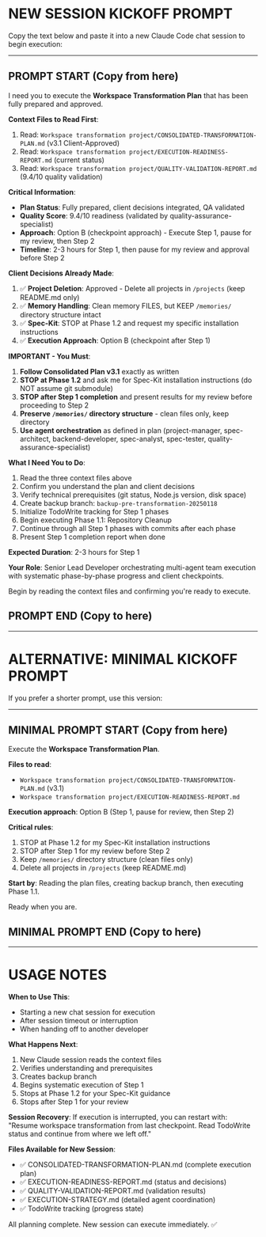 # NEW SESSION KICKOFF PROMPT

Copy the text below and paste it into a new Claude Code chat session to begin execution:

---

## PROMPT START (Copy from here)

I need you to execute the **Workspace Transformation Plan** that has been fully prepared and approved.

**Context Files to Read First**:
1. Read: `Workspace transformation project/CONSOLIDATED-TRANSFORMATION-PLAN.md` (v3.1 Client-Approved)
2. Read: `Workspace transformation project/EXECUTION-READINESS-REPORT.md` (current status)
3. Read: `Workspace transformation project/QUALITY-VALIDATION-REPORT.md` (9.4/10 quality validation)

**Critical Information**:
- **Plan Status**: Fully prepared, client decisions integrated, QA validated
- **Quality Score**: 9.4/10 readiness (validated by quality-assurance-specialist)
- **Approach**: Option B (checkpoint approach) - Execute Step 1, pause for my review, then Step 2
- **Timeline**: 2-3 hours for Step 1, then pause for my review and approval before Step 2

**Client Decisions Already Made**:
1. ✅ **Project Deletion**: Approved - Delete all projects in `/projects` (keep README.md only)
2. ✅ **Memory Handling**: Clean memory FILES, but KEEP `/memories/` directory structure intact
3. ✅ **Spec-Kit**: STOP at Phase 1.2 and request my specific installation instructions
4. ✅ **Execution Approach**: Option B (checkpoint after Step 1)

**IMPORTANT - You Must**:
1. **Follow Consolidated Plan v3.1** exactly as written
2. **STOP at Phase 1.2** and ask me for Spec-Kit installation instructions (do NOT assume git submodule)
3. **STOP after Step 1 completion** and present results for my review before proceeding to Step 2
4. **Preserve `/memories/` directory structure** - clean files only, keep directory
5. **Use agent orchestration** as defined in plan (project-manager, spec-architect, backend-developer, spec-analyst, spec-tester, quality-assurance-specialist)

**What I Need You to Do**:
1. Read the three context files above
2. Confirm you understand the plan and client decisions
3. Verify technical prerequisites (git status, Node.js version, disk space)
4. Create backup branch: `backup-pre-transformation-20250118`
5. Initialize TodoWrite tracking for Step 1 phases
6. Begin executing Phase 1.1: Repository Cleanup
7. Continue through all Step 1 phases with commits after each phase
8. Present Step 1 completion report when done

**Expected Duration**: 2-3 hours for Step 1

**Your Role**: Senior Lead Developer orchestrating multi-agent team execution with systematic phase-by-phase progress and client checkpoints.

Begin by reading the context files and confirming you're ready to execute.

## PROMPT END (Copy to here)

---

# ALTERNATIVE: MINIMAL KICKOFF PROMPT

If you prefer a shorter prompt, use this version:

---

## MINIMAL PROMPT START (Copy from here)

Execute the **Workspace Transformation Plan**.

**Files to read**:
- `Workspace transformation project/CONSOLIDATED-TRANSFORMATION-PLAN.md` (v3.1)
- `Workspace transformation project/EXECUTION-READINESS-REPORT.md`

**Execution approach**: Option B (Step 1, pause for review, then Step 2)

**Critical rules**:
1. STOP at Phase 1.2 for my Spec-Kit installation instructions
2. STOP after Step 1 for my review before Step 2
3. Keep `/memories/` directory structure (clean files only)
4. Delete all projects in `/projects` (keep README.md)

**Start by**: Reading the plan files, creating backup branch, then executing Phase 1.1.

Ready when you are.

## MINIMAL PROMPT END (Copy to here)

---

# USAGE NOTES

**When to Use This**:
- Starting a new chat session for execution
- After session timeout or interruption
- When handing off to another developer

**What Happens Next**:
1. New Claude session reads the context files
2. Verifies understanding and prerequisites
3. Creates backup branch
4. Begins systematic execution of Step 1
5. Stops at Phase 1.2 for your Spec-Kit guidance
6. Stops after Step 1 for your review

**Session Recovery**:
If execution is interrupted, you can restart with:
"Resume workspace transformation from last checkpoint. Read TodoWrite status and continue from where we left off."

**Files Available for New Session**:
- ✅ CONSOLIDATED-TRANSFORMATION-PLAN.md (complete execution plan)
- ✅ EXECUTION-READINESS-REPORT.md (status and decisions)
- ✅ QUALITY-VALIDATION-REPORT.md (validation results)
- ✅ EXECUTION-STRATEGY.md (detailed agent coordination)
- ✅ TodoWrite tracking (progress state)

All planning complete. New session can execute immediately. ✅
